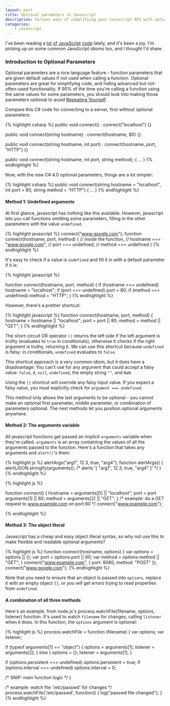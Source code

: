 ```yaml
---
layout: post
title: Optional parameters in Javascript
description: Various ways of simplifying your Javascript API with optional parameters
categories:
    - javascript
---
```

I've been reading a
[lot](http://github.com/creationix/node-router/blob/master/node-router.js)
[of](http://github.com/ry/node_chat/blob/master/server.js)
[JavaScript](http://github.com/caludio/node.xmlrpc-c)
[code](http://github.com/driverdan/node-XMLHttpRequest/blob/master/XMLHttpRequest.js)
lately, and it's been a joy. I'm picking up on some common JavaScript idioms
too, and I thought I'd share.

### Introduction to Optional Parameters

Optional parameters are a nice language feature - function parameters that are
given default values if not used when calling a function. Optional parameters
are great for simplifying code, and hiding advanced but not-often-used
functionality. If 90% of the time you're calling a function using the same
values for some parameters, you should look into making those parameters
optional to avoid [Repeating Yourself](http://en.wikipedia.org/wiki/DRY).

Compare this C# code for connecting to a server, first without optional parameters:

{% highlight csharp %}
public void connect() 
    : connect("localhost") {}

public void connect(string hostname) 
    : connect(hostname, 80) {} 

public void connect(string hostname, int port) 
    : connect(hostname, port, "HTTP") {}

public void connect(string hostname, int port, string method); { 
    ... 
}
{% endhighlight %}

Now, with the new C# 4.0 optional parameters, things are a lot simpler:

{% highlight csharp %}
public void connect(string hostname = "localhost", 
                    int port = 80, string method = "HTTP") { ... }
{% endhighlight %}

#### Method 1: Undefined arguments

At first glance, javascript has nothing like this available. However,
javascript lets you call functions omitting some parameters, filling in the
other parameters with the value `undefined`.

{% highlight javascript %}
connect("www.google.com");
function connect(hostname, port, method) {
     // inside the function, 
     // hostname === "www.google.com", 
     // port === undefined,
     // method === undefined 
}
{% endhighlight %}

It's easy to check if a value is `undefined` and fill it in with a default
parameter if it is:

{% highlight javascript %}

function connect(hostname, port, method) {
    if (hostname === undefined) hostname = "localhost";
    if (port === undefined) port = 80;
    if (method === undefined) method = "HTTP";
}
{% endhighlight %}

However, there's a prettier shortcut:

{% highlight javascript %}
function connect(hostname, port, method) {
    hostname = hostname || "localhost";
    port = port || 80;
    method = method || "GET";
}
{% endhighlight %}

The short-circuit OR operator `||` returns the left side if the left argument
is truthy (evaluates to `true` in conditionals), otherwise it checks if the
right argument is truthy, returning it. We can use this shortcut because
`undefined` is falsy: in conditionals, `undefined` evaluates to `false`.

This shortcut approach is a very common idiom, but it does have a disadvantage:
You can't use for any argument that could accept a falsy value: `false`, `0`,
`null`, `undefined`, the empty string `""`, and `NaN`.

Using the `||` shortcut will override any falsy input value. If you expect a
falsy value, you must explicitly check for `argument === undefined`.

This method only allows the last arguments to be optional - you cannot make an
optional first parameter, middle parameter, or combination of parameters
optional. The next methods let you position optional arguments anywhere.

#### Method 2: The arguments variable

All javascript functions get passed an implicit `arguments` variable when
they're called. `arguments` is an array containing the values of all the
arguments passed to the function. Here's a function that takes any arguments
and `alert()`'s them:

{% highlight js %}
alertArgs("arg1", 12.3, true, "arg4");
function alertArgs() {
    alert(JSON.stringify(arguments));
    /* alerts '[ "arg1", 12.3, true, "arg4" ]' */
}
{% endhighlight %}


{% highlight js %}

function connect() {
    hostname = arguments[0] || "localhost";
    port = port arguments[1] || 80;
    method = arguments[2] || "GET";
}
/* example: do a GET request to www.example.com on port 80 */
connect("www.example.com");

{% endhighlight %}

#### Method 3: The object literal

Javascript has a cheap and easy object literal syntax, so why not use this to
make flexible and readable optional arguments?

{% highlight js %}
function connect(hostname, options) {
    var options = options || {};
    var port = options.port || 80;
    var method = options.method || "GET";
}
connect("www.example.com", { port: 8080, method: "POST" });
connect("www.google.com");
{% endhighlight %}

Note that you need to ensure that an object is passed into `options`,
replace it with an empty object `{}`, or you will get errors trying to read
properties from `undefined`.

#### A combination of all three methods

Here's an example, from node.js's process.watchFile(filename, options,
listener) function. It's used to watch `filename` for changes, calling
`listener` when it does. In this function, the `options` argument is
optional:

{% highlight js %}
process.watchFile = function (filename) {
  var options;
  var listener;

  if (typeof arguments[1] == "object") {
    options = arguments[1];
    listener = arguments[2];
  } else {
    options = {};
    listener = arguments[1];
  }

  if (options.persistent === undefined) options.persistent = true;
  if (options.interval === undefined) options.interval = 0;
  
  /* SNIP: main function logic */
}

/* example: watch file '/etc/passwd' for changes */
process.watchFile('/etc/passwd', function() { 
   log("passwd file changed");
}
{% endhighlight %}
